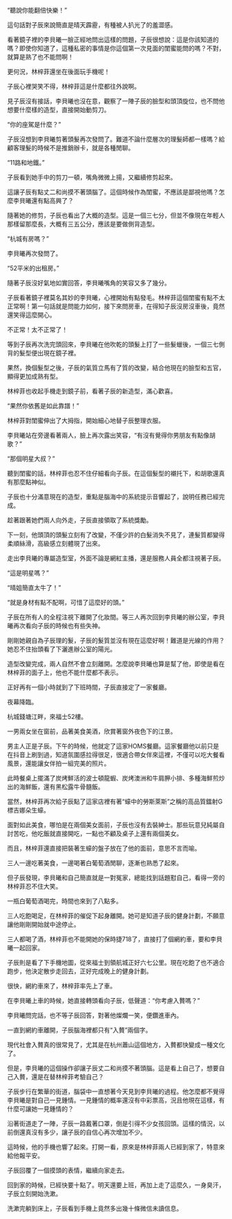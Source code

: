 “聽說你能翻倍快樂！”

這句話對子辰來說簡直是晴天霹靂，有種被人扒光了的羞澀感。

看著鏡子裡的李貝曦一臉正經地問出這樣的問題，子辰很想說：這是你該知道的嗎？即使你知道了，這種私密的事情是你這個第一次見面的閨蜜能問的嗎？不對，就算是熟了也不能問啊！

更何況，林梓菲還坐在後面玩手機呢！

子辰心裡哭笑不得，林梓菲這是什麼都往外說啊。

見子辰沒有接話，李貝曦也沒在意，觀察了一陣子辰的臉型和頭頂旋位，也不問他想要什麼樣的造型，直接開始動剪刀。

“你的座駕是什麼？”

子辰沒想到李貝曦剪著頭髮再次發問了。難道不論什麼層次的理髮師都一樣嗎？給顧客理髮的時候不是推銷辦卡，就是各種閒聊。

“11路和地鐵。”

子辰看到她手中的剪刀一頓，嘴角微微上揚，又繼續修剪起來。

這讓子辰有點丈二和尚摸不著頭腦了。這個時候作為閨蜜，不應該是鄙視他嗎？怎麼李貝曦還有點高興了？

隨著她的修剪，子辰也看出了大概的造型。這是一個三七分，但並不像現在年輕人那樣留那麼長，大概有三五公分，應該是要做側背造型。

“杭城有房嗎？”

李貝曦再次發問了。

“52平米的出租房。”

隨著子辰沒好氣地如實回答，李貝曦嘴角的笑容又多了幾分。

子辰看著鏡子裡莫名其妙的李貝曦，心裡開始有點發毛。林梓菲這個閨蜜有點不太正常啊！第一句話就是問能力如何，接下來問房車，在得知子辰沒房沒車後，竟然還笑得這麼開心。

不正常！太不正常了！

等到子辰再次洗完頭回來，李貝曦在他吹乾的頭髮上打了一些髮蠟後，一個三七側背的髮型便出現在鏡子裡。

果然，換個髮型之後，子辰的氣質立馬有了質的改變，結合他現在的臉型和五官，顯得更加成熟有型。

林梓菲也收起手機走到鏡子前，看著子辰的新造型，滿心歡喜。

“果然你依舊是如此靠譜！”

林梓菲對閨蜜伸出了大拇指，開始細心地替子辰整理衣服。

李貝曦站在旁邊看著兩人，臉上再次露出笑容，“有沒有覺得你男朋友有點像胡歌？”

“那個明星大叔？”

聽到閨蜜的話，林梓菲也忍不住仔細看向子辰。在這個髮型的襯托下，和胡歌還真有那麼點神似。

子辰也十分滿意現在的造型，重點是腦海中的系統提示音響起了，說明任務已經完成。

趁著跟著她們兩人向外走，子辰直接領取了系統獎勵。

下一刻，他頭頂的頭髮立刻有了改變，不僅少許的白髮消失不見了，連髮質都變得柔順絲滑，高級感立刻體現了出來。

走出李貝曦的專屬造型室，外面不論是網紅主播，還是服務人員全都注視著子辰。

“這是明星嗎？”

“晴姐簡直太牛了！”

“就是身材有點不配啊，可惜了這麼好的頭。”

子辰在所有人的全程注視下離開了化妝間。等三人再次回到李貝曦的辦公室，李貝曦再次看向子辰的時候也有些失神。

剛剛她親自為子辰理的髮，子辰的髮質並沒有現在這麼好啊！難道是光線的作用？她忍不住抬頭看了下灑進辦公室的陽光。

造型改變完成，兩人自然不會立刻離開。怎麼說李貝曦也算是幫了他，即使是看在林梓菲的面子上，他也不能什麼都不表示。

正好再有一個小時就到了下班時間，子辰直接定了一家餐廳。

夜幕降臨。

杭城錢塘江畔，來福士52樓。

一男兩女坐在窗前，品著美食美酒，欣賞著窗外夜色下的江景。

男主人正是子辰。下午的時候，他就定了這家HOMS餐廳。這家餐廳他以前只是在抖音上刷到過，知道氛圍感拉得很足，很適合帶女伴來這裡，不僅可以吃大餐看風景，還能讓女伴拍一組完美的照片。

此時餐桌上擺滿了炭烤鮮活的波士頓龍蝦、炭烤澳洲和牛肩胛小排、多種海鮮煎炒出的海鮮飯，還有黑松露牛骨髓飯。

當然，林梓菲再次給子辰點了這家店裡有著“蠔中的勞斯萊斯”之稱的高品質鐳射G標吉娜朵生蠔。

面對如此美食，哪怕是在兩個美女面前，子辰也沒有去裝紳士。那些玩意兒純屬自討苦吃，他吃飯就直接開吃，一點也不顧及桌子上還有兩個美女。

而且，林梓菲還直接把裝著生蠔的盤子放在了他的面前，意思不言而喻。

三人一邊吃著美食，一邊喝著白葡萄酒閒聊，逐漸也熟悉了起來。

但子辰發現，李貝曦和自己簡直就是一對冤家，總能找到話題懟自己，看得一旁的林梓菲忍不住大笑。

一瓶白葡萄酒喝完，時間也來到了八點多。

三人吃飽喝足，在林梓菲的催促下起身離開。她可是知道子辰的健身計劃，不願意讓他剛剛開始就中途停止。

三人都喝了酒，林梓菲也不能開她的保時捷718了，直接打了個網約車，要和李貝曦一起回家。

子辰則是看了下手機地圖，從來福士到領航城正好六七公里。現在吃飽了也不適合跑步，他決定散步走回去，正好完成晚上的健身計劃。

很快，網約車來了，林梓菲率先上了車。

在李貝曦上車的時候，她直接轉頭看向子辰，低聲道：“你考慮入贅嗎？”

李貝曦問完話，也不等子辰回答，對著他燦爛一笑，便鑽進車內。

一直到網約車離開，子辰腦海裡都只有“入贅”兩個字。

現代社會入贅真的很常見了，尤其是在杭州蕭山這個地方，入贅都快變成一種文化了。

但是，李貝曦的這個操作卻讓子辰丈二和尚摸不著頭腦。這是看上自己了，想要自己入贅，還是在替林梓菲考驗自己？

子辰步行在繁華的街道，腦袋中一直想著今天見到李貝曦的過程。他怎麼都不覺得李貝曦是對自己一見鍾情。一見鍾情的概率還沒有中彩票高，況且他現在這樣，有什麼可讓她一見鍾情的？

沿著街道走了一陣，子辰一路戴著口罩，倒是引得不少女孩回頭。這樣的情況，以前倒還真沒有多少，讓子辰的自信心再次增加不少。

這時候，他的手機也響了起來。打開一看，原來是林梓菲兩人已經到家了，特意來給他報平安。

子辰回覆了一個摸頭的表情，繼續向家走去。

回到家的時候，已經快要十點了。明天還要上班，再加上走了這麼久，一身臭汗，子辰立刻開始洗漱。

洗漱完躺到床上，子辰看到手機上竟然多出幾十條微信未讀信息。